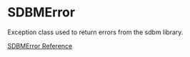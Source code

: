 # SDBMError

Exception class used to return errors from the sdbm library.

[SDBMError Reference](https://ruby-doc.org/stdlib-2.5.0/libdoc/sdbm/rdoc/SDBMError.html)
